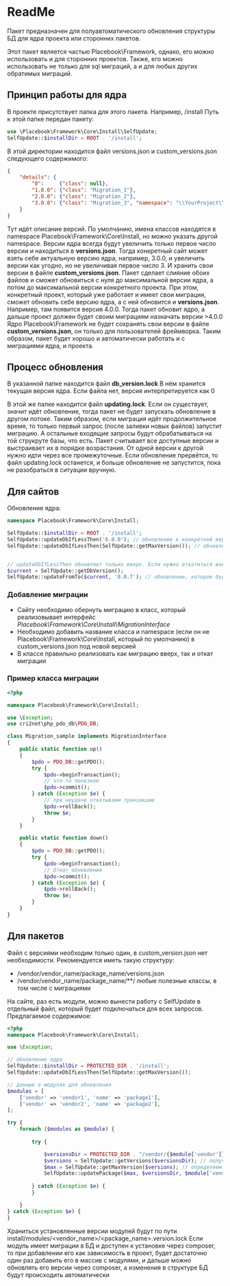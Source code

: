 # ReadMe

Пакет предназначен для полуавтоматического обновления структуры БД для ядра проекта или сторонних пакетов.

Этот пакет является частью Placebook\Framework, однако, его можно использовать и для сторонних проектов. Также, его можно использовать не только для sql миграций, а и для любых других обратимых миграций.

## Принцип работы для ядра
В проекте присутствует папка для этого пакета. Например, /install
Путь к этой папке передан пакету:

```php
use \Placebook\Framework\Core\Install\SelfUpdate;
SelfUpdate::$installDir = ROOT . '/install';
```
В этой директории находится файл versions.json и custom_versions.json следующего содержимого:

```json
{
    "details": {
        "0":     {"class": null},
        "1.0.0": {"class": "Migration_1"},
        "2.0.0": {"class": "Migration_2"},
        "3.0.0": {"class": "Migration_3", "namespace": "\\YourProject\\Test\\Migration"}
    }
}
```
Тут идёт описание версий. По умолчанию, имена классов находятся в namespace Placebook\Framework\Core\Install\, но можно указать другой namespace.
Версии ядра всегда будут увеличить только первое число версии и находиться в **versions.json**. Тогда конкретный сайт может взять себе актуальную версию ядра, например, 3.0.0, и увеличить версии как угодно, но не увеличивая первое число 3. И хранить свои версии в файле **custom_versions.json**. Пакет сделает слияние обоих файлов и сможет обновиться с нуля до максимальной версии ядра, а потом до максимальной версии конкретного проекта.
При этом, конкретный проект, который уже работает и имеет свои миграции, сможет обновить себе версию ядра, а с ней обновится и **versions.json**. Например, там появится версия 4.0.0. Тогда пакет обновит ядро, а дальше проект должен будет своим миграциям назначать версии >4.0.0
Ядро Placebook\Framework не будет сохранять свои версии в файле **custom_versions.json**, он только для пользователей фреймворка.
Таким образом, пакет будет хорошо и автоматически работать и с миграциями ядра, и проекта.

## Процесс обновления
В указанной папке находится файл **db_version.lock**
В нём хранится текущая версия ядра. Если файла нет, версия интерпретируется как 0

В этой же папке находится файл **updating.lock**. Если он существует, значит идёт обновление, тогда пакет не будет запускать обновление в другом потоке.
Таким образом, если миграция идёт продолжительное время, то только первый запрос (после заливки новых файлов) запустит миграцию. А остальные входящие запросы будут обрабатываться на той струкруте базы, что есть.
Пакет считывает все доступные версии и выстраивает их в порядке возрастания. От одной версии к другой нужно идти через все промежуточные.
Если обновление прервётся, то файл updating.lock останется, и больше обновление не запустится, пока не разобраться в ситуации вручную.



## Для сайтов

Обновление ядра:
```php
namespace Placebook\Framework\Core\Install;

SelfUpdate::$installDir = ROOT . '/install';
SelfUpdate::updateDbIfLessThen('6.0.0'); // обновление к конкретной версии
SelfUpdate::updateDbIfLessThen(SelfUpdate::getMaxVersion()); // обновление к максимальной версии


// updateDbIfLessThen обновляет только вверх. Если нужно откатиться вниз, для этого другой метод:
$current = SelfUpdate::getDbVersion();
SelfUpdate::updateFromTo($current, '0.0.7'); // обновление, которое будет работать и вниз
```

### Добавление миграции
- Сайту необходимо обернуть миграцию в класс, который реализовывает интерфейс *Placebook\Framework\Core\Install\MigrationInterface*
- Необходимо добавить название класса и namespace (если он не Placebook\Framework\Core\Install, который по умолчанию) в custom_versions.json под новой версией
- В классе правильно реализовать как миграцию вверх, так и откат миграции

### Пример класса миграции
```php
<?php

namespace Placebook\Framework\Core\Install;

use \Exception;
use cri2net\php_pdo_db\PDO_DB;

class Migration_sample implements MigrationInterface
{
    public static function up()
    {
        $pdo = PDO_DB::getPDO();
        try {
            $pdo->beginTransaction();
            // что-то полезное
            $pdo->commit();
        } catch (Exception $e) {
            // при неудаче откатываем транзакцию
            $pdo->rollBack();
            throw $e;
        }
    }

    public static function down()
    {
        $pdo = PDO_DB::getPDO();
        try {
            $pdo->beginTransaction();
            // Откат обновления
            $pdo->commit();
        } catch (Exception $e) {
            $pdo->rollBack();
            throw $e;
        }
    }
}
```

## Для пакетов
Файл с версиями необходим только один, в custom_version.json нет необходимости. Рекомендуется иметь такую структуру:
- /vendor/vendor_name/package_name/versions.json
- /vendor/vendor_name/package_name/\*\*/  любые полезные классы, в том числе с миграциями

На сайте, раз есть модули, можно вынести работу с SelfUpdate в отдельный файл, который будет подключаться для всех запросов.
Предлагаемое содержимое:
```php
<?php
namespace Placebook\Framework\Core\Install;

use \Exception;

// обновление ядра
SelfUpdate::$installDir = PROTECTED_DIR . '/install';
SelfUpdate::updateDbIfLessThen(SelfUpdate::getMaxVersion());

// данные о модулях для обновления
$modules = [
    ['vendor' => 'vendor1', 'name' => 'package1'],
    ['vendor' => 'vendor2', 'name' => 'package2'],
];

try {
    foreach ($modules as $module) {
        
        try {

            $versionsDir = PROTECTED_DIR . "/vendor/{$module['vendor']}/" . $module['name']; // путь к папке vendor композера
            $versions = SelfUpdate::getVersions($versionsDir); // получаем версии пакета
            $max = SelfUpdate::getMaxVersion($versions); // определяем максимальную версию пакета
            SelfUpdate::updatePackage($max, $versionsDir, $module['vendor'], $module['name']); // обновляем
            
        } catch (Exception $e) {
        }

    }
} catch (Exception $e) {
}
```

Храниться установленные версии модулей будут по пути
install/modules/<vendor_name>/<package_name>.version.lock
Если модуль имеет миграции в БД и доступен к установке через composer, то при добавлении его как зависимость в проект, будет достаточно один раз добавить его в массив с модулями, и дальше можно обновлять его версии через composer, а изменения в структуре БД будут происходить автоматически

